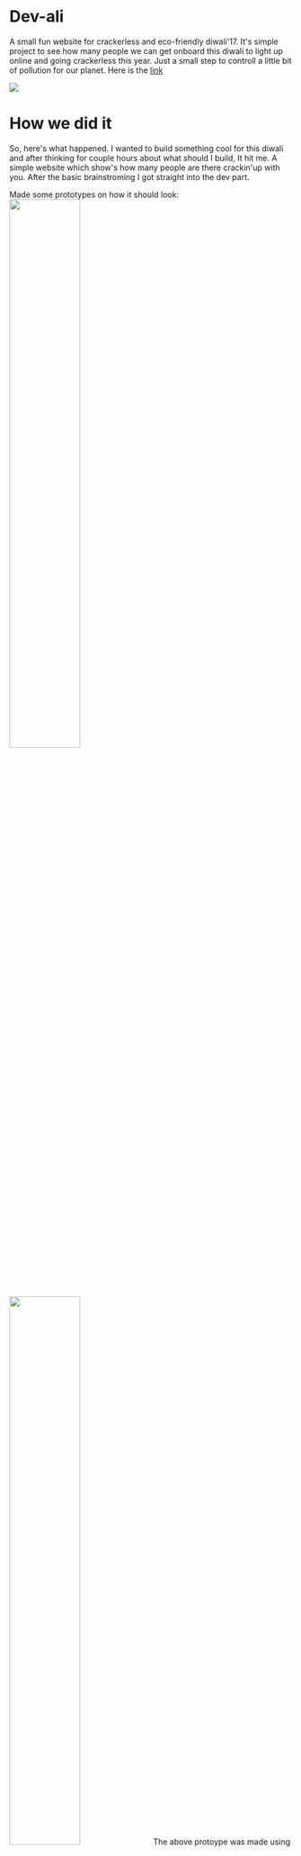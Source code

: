 # Dev-ali
A small fun website for crackerless and eco-friendly diwali'17. It's simple project to see how many people we can get onboard this diwali to light up online and going crackerless this year. Just a small step to controll a little bit of pollution for our planet. Here is the <a href="http://www.tredgamerz.com">link</a>

<img src="https://user-images.githubusercontent.com/9270746/31806044-19b9c8ec-b583-11e7-9fdf-e78e44cde151.png" >

# How we did it
So, here's what happened. I wanted to build something cool for this diwali and after thinking for couple hours about what should I build, It hit me. A simple website which show's how many people are there crackin'up with you. 
After the basic brainstroming I got straight into the dev part. 

Made some prototypes on how it should look: 
<img src="https://user-images.githubusercontent.com/9270746/31806005-c1672d9c-b582-11e7-8375-cac159cd2c32.PNG" style="width:50%">
<img src="https://user-images.githubusercontent.com/9270746/31806007-c341ed82-b582-11e7-91b5-f65f434acaa1.PNG" style="width:50%">
The above protoype was made using SVGs. And using SVGs had a problem.
We were aiming to get a couple hundered of requests and using SVGs for the representation and animtation would have been a real pain. We searched a little bit and got a pretty nice solution. HTML5 Canvas, It had everything we were looking for. Easy customizabilty, used simple mathematics and was easy to manipulate. Then again there was a problem, we only got 6-7 hours to finish it up and we had no clue how to actually use HTML5 Canvas.

After watching couple of tutorials, we had a fair idea of what were we going to build and how we were going to build it. All that left was to actually start the development and finish it in 3 Hours.

Now, the technical part;

### Technologies Used
* NodeJs - Express - MongoDB
* AWS ElasticBeanstalk
* Bootstrap and HTML5 Canvas
* PassportJS 

We built a basic Express App connected with Mlab (MongoDB). 
The main job was to create this firecracker effect, for that we used HTML5 Canvas. Also, we had to generate this effect  accordingly with our data from the backend, for that we used simple post queries and simple login using passportJS. We used PassportJS - Facebook Oauth to get the user's name and location. After completing it and revising it we finally shipped it on AWS.

Happy Diwali!

<img src="https://user-images.githubusercontent.com/9270746/31806047-1a362162-b583-11e7-9cb9-0f7d47023a03.png">
